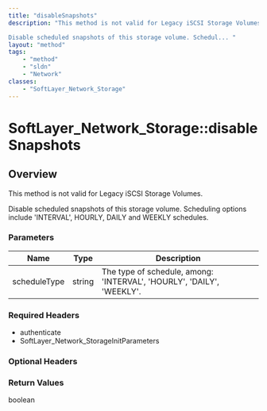 ```yaml
---
title: "disableSnapshots"
description: "This method is not valid for Legacy iSCSI Storage Volumes. 

Disable scheduled snapshots of this storage volume. Schedul... "
layout: "method"
tags:
    - "method"
    - "sldn"
    - "Network"
classes:
    - "SoftLayer_Network_Storage"
---
```

# SoftLayer_Network_Storage::disableSnapshots
## Overview 
This method is not valid for Legacy iSCSI Storage Volumes. 

Disable scheduled snapshots of this storage volume. Scheduling options include 'INTERVAL', HOURLY, DAILY and WEEKLY schedules. 

### Parameters 
|Name | Type | Description |
| --- | --- | --- |
|scheduleType| string| The type of schedule, among: 'INTERVAL', 'HOURLY', 'DAILY', 'WEEKLY'.|


### Required Headers
* authenticate
* SoftLayer_Network_StorageInitParameters

### Optional Headers

### Return Values
boolean

